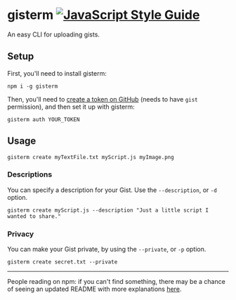 # gisterm [![JavaScript Style Guide](https://img.shields.io/badge/code_style-standard-brightgreen.svg)](https://standardjs.com)
An easy CLI for uploading gists.

## Setup
First, you'll need to install gisterm:
```
npm i -g gisterm
```

Then, you'll need to [create a token on GitHub](https://github.com/settings/tokens/new) (needs to have `gist` permission), and then set it up with gisterm:
```
gisterm auth YOUR_TOKEN
```

## Usage
```
gisterm create myTextFile.txt myScript.js myImage.png
```

### Descriptions
You can specify a description for your Gist. Use the `--description`, or `-d` option.

```
gisterm create myScript.js --description "Just a little script I wanted to share."
```

### Privacy
You can make your Gist private, by using the `--private`, or `-p` option.

```
gisterm create secret.txt --private
```

---

People reading on npm: if you can't find something, there may be a chance of seeing an updated README with more explanations [here](https://github.com/moriczgergo/gisterm).

